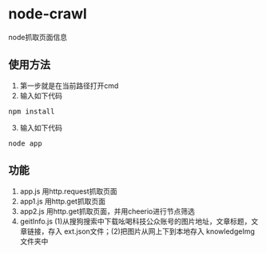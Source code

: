 # node-crawl #
node抓取页面信息

## 使用方法 ##

1. 第一步就是在当前路径打开cmd
2. 输入如下代码
<pre>npm install</pre>
3. 输入如下代码
<pre>node app</pre>

## 功能 ##
1. app.js 用http.request抓取页面
2. app1.js 用http.get抓取页面
3. app2.js 用http.get抓取页面，并用cheerio进行节点筛选
4. geitInfo.js (1)从搜狗搜索中下载吆喝科技公众账号的图片地址，文章标题，文章链接，存入 ext.json文件；(2)把图片从网上下到本地存入 knowledgeImg 文件夹中
